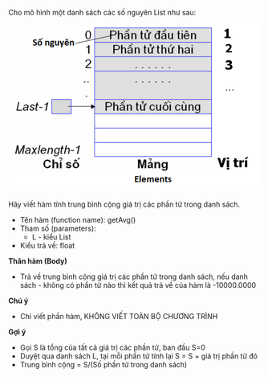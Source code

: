 Cho mô hình một danh sách các số nguyên List như sau:

<img src="../dsdac2.png">

Hãy viết hàm tính trung bình cộng giá trị các phần tử trong danh sách.
- Tên hàm (function name): getAvg()
- Tham số (parameters):
    - L - kiểu List
- Kiểu trả về: float

**Thân hàm (Body)**
- Trả về trung bình cộng giá trị các phần tử trong danh sách, nếu danh sách - không có phần tử nào thì kết quả trả về của hàm là -10000.0000

**Chú ý**
- Chỉ viết phần hàm, KHÔNG VIẾT TOÀN BỘ CHƯƠNG TRÌNH

**Gợi ý**
- Gọi S là tổng của tất cả giá trị các phần tử, ban đầu S=0
- Duyệt qua danh sách L, tại mỗi phần tử tính lại S = S + giá trị phần tử đó
- Trung bình cộng = S/(Số phần tử trong danh sách)

